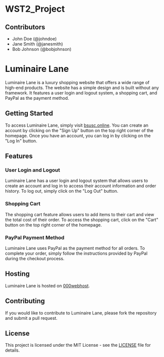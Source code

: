 # WST2_Project

## Contributors

- John Doe (@johndoe)
- Jane Smith (@janesmith)
- Bob Johnson (@bobjohnson)

# Luminaire Lane

Luminaire Lane is a luxury shopping website that offers a wide range of high-end products. The website has a simple design and is built without any framework. It features a user login and logout system, a shopping cart, and PayPal as the payment method.

## Getting Started

To access Luminaire Lane, simply visit [bsusc.online](https://bsusc.online). You can create an account by clicking on the "Sign Up" button on the top right corner of the homepage. Once you have an account, you can log in by clicking on the "Log In" button.

## Features

### User Login and Logout

Luminaire Lane has a user login and logout system that allows users to create an account and log in to access their account information and order history. To log out, simply click on the "Log Out" button.

### Shopping Cart

The shopping cart feature allows users to add items to their cart and view the total cost of their order. To access the shopping cart, click on the "Cart" button on the top right corner of the homepage.

### PayPal Payment Method

Luminaire Lane uses PayPal as the payment method for all orders. To complete your order, simply follow the instructions provided by PayPal during the checkout process.

## Hosting

Luminaire Lane is hosted on [000webhost](https://www.000webhost.com/). 

## Contributing

If you would like to contribute to Luminaire Lane, please fork the repository and submit a pull request. 

## License

This project is licensed under the MIT License - see the [LICENSE](LICENSE) file for details.
